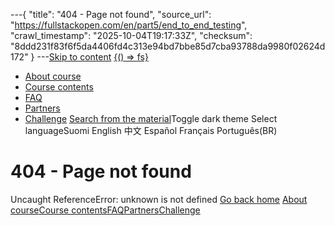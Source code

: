 ---{
  "title": "404 - Page not found",
  "source_url": "https://fullstackopen.com/en/part5/end_to_end_testing",
  "crawl_timestamp": "2025-10-04T19:17:33Z",
  "checksum": "8ddd231f83f6f5da4406fd4c313e94bd7bbe85d7cba93788da9980f02624d172"
}
---[Skip to content](../part5/01-end-to-end-testing-main-content.md)
[{() => fs}](https://fullstackopen.com/)
  * [About course](https://fullstackopen.com/about)
  * [Course contents](https://fullstackopen.com/#course-contents)
  * [FAQ](https://fullstackopen.com/faq)
  * [Partners](https://fullstackopen.com/companies)
  * [Challenge](https://fullstackopen.com/challenge)
[Search from the material](https://fullstackopen.com/search)Toggle dark theme
Select languageSuomi English 中文 Español Français Português(BR) 

# 404 - Page not found
Uncaught ReferenceError: unknown is not defined
[Go back home](https://fullstackopen.com/osa/)
[About course](https://fullstackopen.com/about)[Course contents](https://fullstackopen.com/#course-contents)[FAQ](https://fullstackopen.com/faq)[Partners](https://fullstackopen.com/companies)[Challenge](https://fullstackopen.com/challenge)